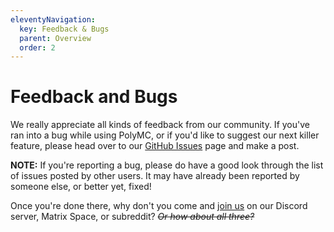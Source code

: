 ```yaml
---
eleventyNavigation:
  key: Feedback & Bugs
  parent: Overview
  order: 2
--- 
```


# Feedback and Bugs

We really appreciate all kinds of feedback from our community. If you've ran into a bug while using PolyMC, or if you'd like to suggest our next killer feature, please head over to our [GitHub Issues](https://github.com/PolyMC/PolyMC/issues) page and make a post.

**NOTE:** If you're reporting a bug, please do have a good look through the list of issues posted by other users. It may have already been reported by someone else, or better yet, fixed!

Once you're done there, why don't you come and [join us](https://polymc.org/#get-involved) on our Discord server, Matrix Space, or subreddit? ~~*Or how about all three?*~~

